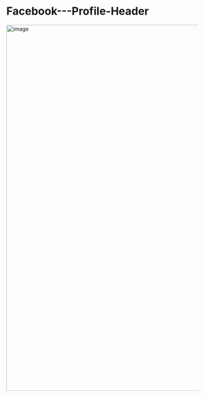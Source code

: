 # Facebook---Profile-Header
<img width="960" alt="image" src="https://github.com/GurpeetKaur31/Facebook---Profile-Header/assets/97333714/f764bfb1-db73-44ca-9337-57e18aac5622">
